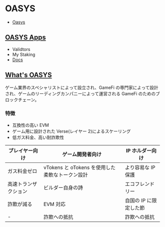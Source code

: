 # OASYS

- [Oasys](https://www.oasys.games/)

## [OASYS Apps](https://staking.oasys.games/)

- Validtors
- My Staking
- [Docs](https://docs.oasys.games/)

## [What's OASYS](https://docs.oasys.games/docs/tech-docs/whats-oasys/1-1-whats-oasys)

ゲーム業界のスペシャリストによって設立され、GameFi の専門家によって設計され、ゲームのリーディングカンパニーによって運営される GameFi のためのブロックチェーン。

### 特徴

- 互換性の高い EVM
- ゲーム用に設計された Verse(レイヤー 2)によるスケーリング
- 低ガス料金、高い耐詐欺性

| プレイヤー向け       | ゲーム開発者向け                                | IP ホルダー向け        |
| -------------------- | ----------------------------------------------- | ---------------------- |
| ガス料金ゼロ         | vTokens と oTokens を使用した柔軟なトークン設計 | より容易な IP 保護     |
| 高速トランザクション | ビルダー自身の詩                                | エコフレンドリー       |
| 詐欺が減る           | EVM 対応                                        | 自国の IP に限定した節 |
| -                    | 詐欺への抵抗                                    | 詐欺への抵抗           |
